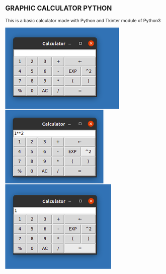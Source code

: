 ## GRAPHIC CALCULATOR PYTHON
This is a basic calculator made with Python and Tkinter module of Python3

![image-one](./public/image/image-one.png)
![image-two](./public/image/image-two.png)
![image-three](./public/image/image-three.png)